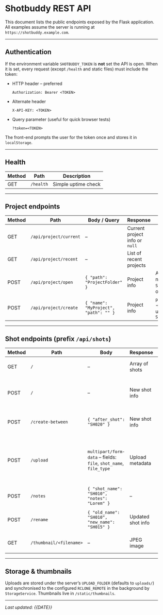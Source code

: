 # Shotbuddy REST API

This document lists the public endpoints exposed by the Flask application.  All examples assume the server is running at `https://shotbuddy.example.com`.

---

## Authentication

If the environment variable `SHOTBUDDY_TOKEN` is **not** set the API is open.
When it is set, every request (except `/health` and static files) must include the token:

* HTTP header – preferred

  ```http
  Authorization: Bearer <TOKEN>
  ```
* Alternate header

  ```http
  X-API-KEY: <TOKEN>
  ```
* Query parameter (useful for quick browser tests)

  ```text
  ?token=<TOKEN>
  ```

The front-end prompts the user for the token once and stores it in `localStorage`.

---

## Health
| Method | Path     | Description         |
|--------|----------|---------------------|
| GET    | `/health` | Simple uptime check |

---

## Project endpoints

| Method | Path                   | Body / Query | Response | Notes |
|--------|------------------------|--------------|----------|-------|
| GET    | `/api/project/current` | – | Current project info or `null` | |
| GET    | `/api/project/recent`  | – | List of recent projects | |
| POST   | `/api/project/open`    | `{ "path": "ProjectFolder" }` | Project info | Accepts **relative** name (looked-up in `SHOTBUDDY_BASE_DIR`) or absolute path |
| POST   | `/api/project/create`  | `{ "name": "MyProject", "path": "" }` | Project info | `path` may be empty → project created under `SHOTBUDDY_BASE_DIR` |

---

## Shot endpoints (prefix `/api/shots`)

| Method | Path | Body | Response | Purpose |
|--------|------|------|----------|---------|
| GET    | `/` | – | Array of shots | List all shots for current project |
| POST   | `/` | – | New shot info | Creates next sequential shot (e.g. `SH010`) |
| POST   | `/create-between` | `{ "after_shot": "SH020" }` | New shot info | Insert a shot between existing ones |
| POST   | `/upload` | `multipart/form-data` – fields: `file`, `shot_name`, `file_type` | Upload metadata | Adds image/video or lipsync asset; triggers background thumbnail + rclone sync |
| POST   | `/notes` | `{ "shot_name": "SH010", "notes": "Lorem" }` | – | Save notes |
| POST   | `/rename` | `{ "old_name": "SH010", "new_name": "SH015" }` | Updated shot info | Rename shot & all associated files |
| GET    | `/thumbnail/<filename>` | – | JPEG image | Serve cached thumbnail |

---

## Storage & thumbnails
Uploads are stored under the server’s `UPLOAD_FOLDER` (defaults to `uploads/`) and synchronised to the configured `RCLONE_REMOTE` in the background by `StorageService`. Thumbnails live in `/static/thumbnails`.

---

_Last updated: {{DATE}}_ 